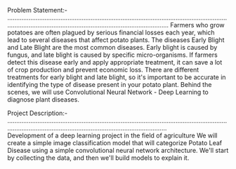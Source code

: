 Problem Statement:-   
....................................................................................................................................................................................................................... 
Farmers who grow potatoes are often plagued by serious financial losses each year, which lead to several diseases that affect potato plants. The diseases Early Blight and Late Blight are the most common diseases. Early blight is caused by fungus, and late blight is caused by specific micro-organisms. If farmers detect this disease early and apply appropriate treatment, it can save a lot of crop production and prevent economic loss. There are different treatments for early blight and late blight, so it's important to be accurate in identifying the type of disease present in your potato plant. Behind the scenes, we will use Convolutional Neural Network - Deep Learning to diagnose plant diseases.

Project Description:-     
......................................................................................................................................................................................................................  
Development of a deep learning project in the field of agriculture We will create a simple image classification model that will categorize Potato Leaf Disease using a simple convolutional neural network architecture. We'll start by collecting the data, and then we'll build models to explain it.

